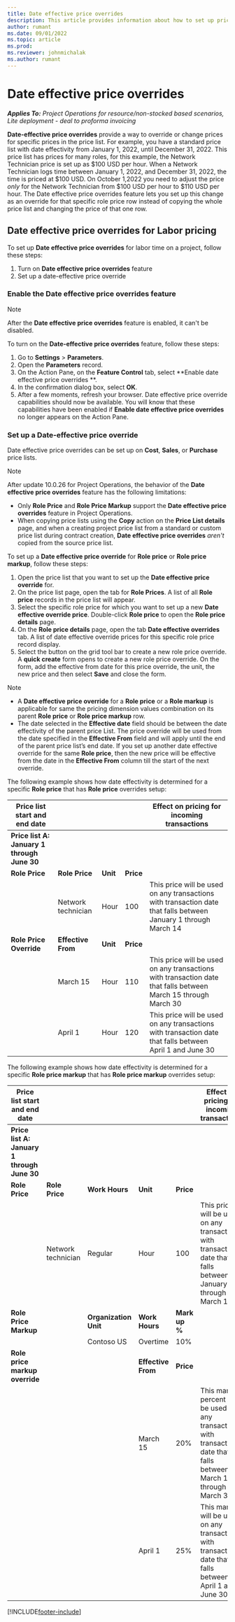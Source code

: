 ```yaml
---
title: Date effective price overrides
description: This article provides information about how to set up price overrides for specific prices in the price list.
author: rumant
ms.date: 09/01/2022
ms.topic: article
ms.prod:
ms.reviewer: johnmichalak
ms.author: rumant
---
```


# Date effective price overrides 

_**Applies To:** Project Operations for resource/non-stocked based scenarios, Lite deployment - deal to proforma invoicing_

**Date-effective price overrides** provide a way to override or change prices for specific prices in the price list. For example, you have a standard price list with date effectivity from January 1, 2022, until December 31, 2022. This price list has prices for many roles, for this example, the Network Technician price is set up as $100 USD per hour. When a Network Technician logs time between January 1, 2022, and December 31, 2022, the time is priced at $100 USD. On October 1,2022 you need to adjust the price *only* for the Network Technician from $100 USD per hour to $110 USD per hour. The Date effective price overrides feature lets you set up this change as an override for that specific role price row instead of copying the whole price list and changing the price of that one row.

## Date effective price overrides for Labor pricing 
To set up **Date effective price overrides** for labor time on a project, follow these steps:
1.	Turn on **Date effective price overrides** feature
1.	Set up a date-effective price override

### Enable the **Date effective price overrides** feature

> [!NOTE]
> After the **Date effective price overrides** feature is enabled, it can't be disabled.

To turn on the **Date-effective price overrides** feature, follow these steps:

1.	Go to **Settings** \> **Parameters**.
1.	Open the **Parameters** record.
1.	On the Action Pane, on the **Feature Control** tab, select **Enable date effective price overrides **.
1.	In the confirmation dialog box, select **OK**.
1.	After a few moments, refresh your browser. Date effective price override capabilities should now be available. You will know that these capabilities have been enabled if **Enable date effective price overrides** no longer appears on the Action Pane.

### Set up a Date-effective price override
Date effective price overrides can be set up on **Cost**, **Sales**, or **Purchase** price lists. 

> [!NOTE]
> After update 10.0.26 for Project Operations, the behavior of the **Date effective price overrides** feature has the following limitations:
>- Only **Role Price** and **Role Price Markup** support the **Date effective price overrides** feature in Project Operations. 
>- When copying price lists using the **Copy** action on the **Price List details** page, and when a creating project price list from a standard or custom price list during contract creation, **Date effective price overrides** *aren't* copied from the source price list. 

To set up a **Date effective price override** for **Role price** or **Role price markup**, follow these steps:

1.	Open the price list that you want to set up the **Date effective price override** for.
1.	On the price list page, open the tab for **Role Prices**. A list of all **Role price** records in the price list will appear. 
1.	Select the specific role price for which you want to set up a new **Date effective override price**. Double-click **Role price** to open the **Role price details** page.
1.	On the **Role price details** page, open the tab **Date effective overrides** tab. A list of date effective override prices for this specific role price record display.
1.	Select the button on the grid tool bar to create a new role price override. A **quick create** form opens to create a new role price override. On the form, add the effective from date for this price override, the unit, the new price and then select **Save** and close the form. 

> [!NOTE]
>- A **Date effective price override** for a **Role price** or a **Role markup** is applicable for same the pricing dimension values combination on its parent **Role price** or **Role price markup** row. 
>- The date selected in the **Effective date** field should be between the date effectivity of the parent price List. The price override will be used from the date specified in the **Effective From** field and will apply until the end of the parent price list’s end date. If you set up another date effective override for the same **Role price**, then the new price will be effective from the date in the **Effective From** column till the start of the next override. 

The following example shows how date effectivity is determined for a specific **Role price** that has **Role price** overrides setup:

| **Price list start and end date** | &nbsp; | &nbsp; | &nbsp; | **Effect on pricing for incoming transactions** |
| ---- | ----- | ----- | ----- | --- |
| **Price list A: January 1 through June 30** | &nbsp; | &nbsp; | &nbsp; |
| **Role Price** | **Role Price** | **Unit** | **Price** |&nbsp;|
| &nbsp; | Network technician | Hour | 100 | This price will be used on any transactions with transaction date that falls between January 1 through March 14 |
| **Role Price Override** | **Effective From** | **Unit** | **Price** | &nbsp;|
| &nbsp;| March 15 | Hour | 110 | This price will be used on any transactions with transaction date that falls between March 15 through March 30 |
| &nbsp;| April 1 | Hour | 120 | This price will be used on any transactions with transaction date that falls between April 1 and June 30 |

The following example shows how date effectivity is determined for a specific **Role price markup** that has **Role price markup** overrides setup:

| **Price list start and end date** | &nbsp; | &nbsp; | &nbsp; | &nbsp; | **Effect on pricing for incoming transactions** |
| --- | --- | --- | --- | ----- | --- |
| **Price list A: January 1 through June 30** | &nbsp;|&nbsp; |&nbsp; |&nbsp; |&nbsp; |
| **Role Price** | **Role Price** | **Work Hours** | **Unit** | **Price** |&nbsp; |
| &nbsp; | Network technician | Regular | Hour | 100 | This price will be used on any transactions with transaction date that falls between January 1 through March 14 |
| **Role Price Markup** | | **Organization Unit** | **Work Hours** | **Mark up %** | &nbsp; |
| &nbsp;| &nbsp;| Contoso US | Overtime | 10% | &nbsp;|&nbsp;
| **Role price markup override** | &nbsp; | &nbsp; | **Effective From** | **Price** | &nbsp; |
| &nbsp; | &nbsp; | &nbsp;| March 15 | 20% | This markup percent will be used on any transactions with transaction date that falls between March 15 through March 30 |
| &nbsp; | &nbsp; | &nbsp; | April 1 | 25% | This markup will be used on any transactions with transaction date that falls between April 1 and June 30 |


[!INCLUDE[footer-include](../includes/footer-banner.md)]
